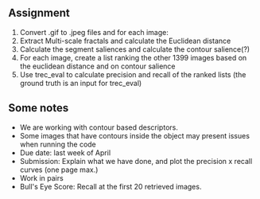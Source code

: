 

## Assignment

1. Convert .gif to .jpeg files and for each image:
2. Extract Multi-scale fractals and calculate the Euclidean distance
3. Calculate the segment saliences and calculate the contour salience(?)
4. For each image, create a list ranking the other 1399 images based on the euclidean distance and on contour salience
5. Use trec_eval to calculate precision and recall of the ranked lists (the ground truth is an input for trec_eval)

## Some notes

* We are working with contour based descriptors.
* Some images that have contours inside the object may present issues when running the code
* Due date: last week of April
* Submission: Explain what we have done, and plot the precision x recall curves (one page max.)
* Work in pairs
* Bull's Eye Score: Recall at the first 20 retrieved images.

